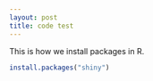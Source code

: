 ```yaml
---
layout: post
title: code test
---
```


This is how we install packages in R.

```r
install.packages("shiny")
```

